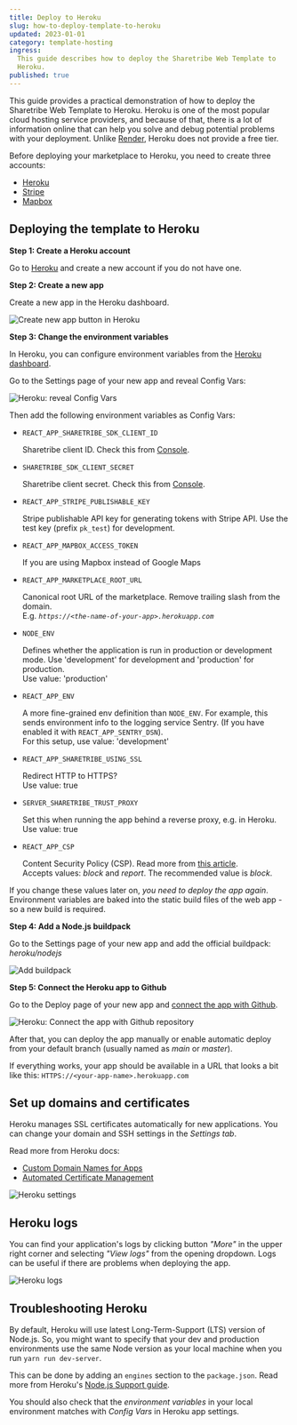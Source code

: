 ```yaml
---
title: Deploy to Heroku
slug: how-to-deploy-template-to-heroku
updated: 2023-01-01
category: template-hosting
ingress:
  This guide describes how to deploy the Sharetribe Web Template to
  Heroku.
published: true
---
```


This guide provides a practical demonstration of how to deploy the
Sharetribe Web Template to Heroku. Heroku is one of the most popular
cloud hosting service providers, and because of that, there is a lot of
information online that can help you solve and debug potential problems
with your deployment. Unlike [Render](https://www.render.com), Heroku
does not provide a free tier.

Before deploying your marketplace to Heroku, you need to create three
accounts:

- [Heroku](https://www.heroku.com/)
- [Stripe](https://stripe.com/)
- [Mapbox](https://www.mapbox.com/)

## Deploying the template to Heroku

**Step 1: Create a Heroku account**

Go to [Heroku](https://www.heroku.com/pricing) and create a new account
if you do not have one.

**Step 2: Create a new app**

Create a new app in the Heroku dashboard.

![Create new app button in Heroku](./heroku-create-new-app.png)

**Step 3: Change the environment variables**

In Heroku, you can configure environment variables from the
[Heroku dashboard](https://devcenter.heroku.com/articles/config-vars#using-the-heroku-dashboard).

Go to the Settings page of your new app and reveal Config Vars:

![Heroku: reveal Config Vars](./heroku-config-vars.png)

Then add the following environment variables as Config Vars:

- `REACT_APP_SHARETRIBE_SDK_CLIENT_ID`

  Sharetribe client ID. Check this from
  [Console](https://flex-console.sharetribe.com/applications).

- `SHARETRIBE_SDK_CLIENT_SECRET`

  Sharetribe client secret. Check this from
  [Console](https://flex-console.sharetribe.com/applications).

- `REACT_APP_STRIPE_PUBLISHABLE_KEY`

  Stripe publishable API key for generating tokens with Stripe API. Use
  the test key (prefix `pk_test`) for development.

- `REACT_APP_MAPBOX_ACCESS_TOKEN`

  If you are using Mapbox instead of Google Maps

- `REACT_APP_MARKETPLACE_ROOT_URL`

  Canonical root URL of the marketplace. Remove trailing slash from the
  domain.<br />E.g. _`https://<the-name-of-your-app>.herokuapp.com`_

- `NODE_ENV`

  Defines whether the application is run in production or development
  mode. Use 'development' for development and 'production' for
  production.<br/> Use value: 'production'

- `REACT_APP_ENV`

  A more fine-grained env definition than `NODE_ENV`. For example, this
  sends environment info to the logging service Sentry. (If you have
  enabled it with `REACT_APP_SENTRY_DSN`).<br/> For this setup, use
  value: 'development'

- `REACT_APP_SHARETRIBE_USING_SSL`

  Redirect HTTP to HTTPS?<br/> Use value: true

- `SERVER_SHARETRIBE_TRUST_PROXY`

  Set this when running the app behind a reverse proxy, e.g. in
  Heroku.<br/> Use value: true

- `REACT_APP_CSP`

  Content Security Policy (CSP). Read more from
  [this article](/template/how-to-set-up-csp-for-template/).<br />
  Accepts values: _block_ and _report_. The recommended value is
  _block_.

If you change these values later on, _you need to deploy the app again_.
Environment variables are baked into the static build files of the web
app - so a new build is required.

**Step 4: Add a Node.js buildpack**

Go to the Settings page of your new app and add the official buildpack:
_heroku/nodejs_

![Add buildpack](./heroku-add-buildpack.png)

**Step 5: Connect the Heroku app to Github**

Go to the Deploy page of your new app and
[connect the app with Github](https://devcenter.heroku.com/articles/github-integration#enabling-github-integration).

![Heroku: Connect the app with Github repository](./heroku-connect-to-github.png)

After that, you can deploy the app manually or enable automatic deploy
from your default branch (usually named as _main_ or _master_).

If everything works, your app should be available in a URL that looks a
bit like this: `HTTPS://<your-app-name>.herokuapp.com`

## Set up domains and certificates

Heroku manages SSL certificates automatically for new applications. You
can change your domain and SSH settings in the _Settings tab_.

Read more from Heroku docs:

- [Custom Domain Names for Apps](https://devcenter.heroku.com/articles/custom-domains)
- [Automated Certificate Management](https://devcenter.heroku.com/articles/automated-certificate-management)

![Heroku settings](./heroku-domains.png)

## Heroku logs

You can find your application's logs by clicking button _"More"_ in the
upper right corner and selecting _"View logs"_ from the opening
dropdown. Logs can be useful if there are problems when deploying the
app.

![Heroku logs](./heroku-logs.png)

## Troubleshooting Heroku

By default, Heroku will use latest Long-Term-Support (LTS) version of
Node.js. So, you might want to specify that your dev and production
environments use the same Node version as your local machine when you
run `yarn run dev-server`.

This can be done by adding an `engines` section to the `package.json`.
Read more from Heroku's
[Node.js Support guide](https://devcenter.heroku.com/articles/nodejs-support#specifying-a-node-js-version).

You should also check that the _environment variables_ in your local
environment matches with _Config Vars_ in Heroku app settings.
